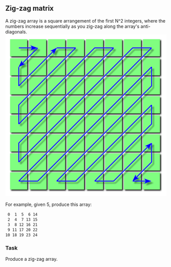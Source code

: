 ## Zig-zag matrix
A zig-zag array is a square arrangement of the first N^2 integers, where the 
numbers increase sequentially as you zig-zag along the array's anti-diagonals.
![zigzag](https://github.com/tengis617/problem-solving/blob/master/zig-zag-matrix/img/zigzag.svg.png)


For example, given   5,   produce this array:
```
 0  1  5  6 14
 2  4  7 13 15
 3  8 12 16 21
 9 11 17 20 22
10 18 19 23 24
```

### Task
Produce a zig-zag array.